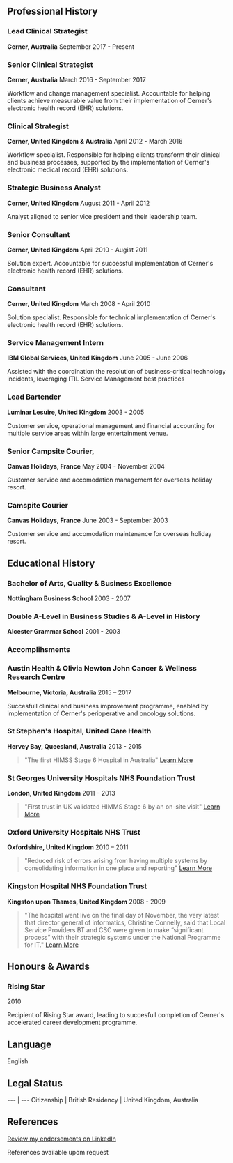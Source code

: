 ## Professional History

### Lead Clinical Strategist
**Cerner, Australia** 
September 2017 - Present

### Senior Clinical Strategist
**Cerner, Australia**
March 2016 - September 2017

Workflow and change management specialist. Accountable for helping clients achieve measurable value from their implementation of Cerner's electronic health record (EHR) solutions.

### Clinical Strategist
**Cerner, United Kingdom & Australia**
April 2012 - March 2016

Workflow specialist. Responsible for helping clients transform their clinical and business processes, supported by the implementation of Cerner's electronic medical record (EHR) solutions.

### Strategic Business Analyst
**Cerner, United Kingdom**
August 2011 - April 2012

Analyst aligned to senior vice president and their leadership team.

### Senior Consultant
**Cerner, United Kingdom**
April 2010 - Augist 2011

Solution expert. Accountable for successful implementation of Cerner's electronic health record (EHR) solutions.

###  Consultant
**Cerner, United Kingdom**
March 2008 - April 2010

Solution specialist. Responsible for technical implementation of Cerner's electronic health record (EHR) solutions.

### Service Management Intern
**IBM Global Services, United Kingdom**
June 2005 - June 2006

Assisted with the coordination the resolution of business-critical technology incidents, leveraging ITIL Service Management best practices

### Lead Bartender
**Luminar Lesuire, United Kingdom**
2003 - 2005

Customer service, operational management and financial accounting for multiple service areas within large entertainment venue.

### Senior Campsite Courier,
**Canvas Holidays, France**
May 2004 - November 2004

Customer service and accomodation management for overseas holiday resort.

### Camspite Courier
**Canvas Holidays, France**
June 2003 - September 2003

Customer service and accomodation maintenance for overseas holiday resort. 

## Educational History

### Bachelor of Arts, Quality & Business Excellence
**Nottingham Business School**
2003 - 2007

### Double A-Level in Business Studies &  A-Level in History
**Alcester Grammar School**
2001 - 2003

### Accomplihsments

### Austin Health & Olivia Newton John Cancer & Wellness Research Centre
**Melbourne, Victoria, Australia**
2015 – 2017

Succesfull clinical and business improvement programme, enabled by implementation of Cerner's perioperative and oncology solutions.

### St Stephen's Hospital, United Care Health
**Hervey Bay, Queesland, Australia**
2013 - 2015

> "The first HIMSS Stage 6 Hospital in Australia"
[Learn More](http://www.himssanalyticsasia.org/about/pressRoom-pressrelease19.asp)

### St Georges University Hospitals NHS Foundation Trust
**London, United Kingdom**
2011 – 2013

> "First trust in UK validated HIMMS Stage 6 by an on-site visit"
[Learn More](https://www.stgeorges.nhs.uk/newsitem/st-georges-receives-national-accreditation-himss-stage-6/)

### Oxford University Hospitals NHS Trust
**Oxfordshire, United Kingdom**
2010 – 2011

> "Reduced risk of errors arising from having multiple systems by consolidating information in one place and reporting"
[Learn More](http://www.ouh.nhs.uk/patient-guide/documents/epr-case-study.pdf)

### Kingston Hospital NHS Foundation Trust
**Kingston upon Thames, United Kingdom**
2008 - 2009

> "The hospital went live on the final day of November, the very latest that director general of informatics, Christine Connelly, said that Local Service Providers BT and CSC were given to make “significant process” with their strategic systems under the National Programme for IT."
[Learn More](https://www.digitalhealth.net/2009/12/kingston-hits-go-live-date-with-cerner/)

## Honours & Awards

### Rising Star
2010

Recipient of Rising Star award, leading to succesfull completion of Cerner's accelerated career development programme.

## Language

English

## Legal Status

--- | ---
Citizenship | British
Residency | United Kingdom, Australia

## References

[Review my endorsements on LinkedIn](https://www.linkedin.com/in/dalecraigwright/)

References available upom request
